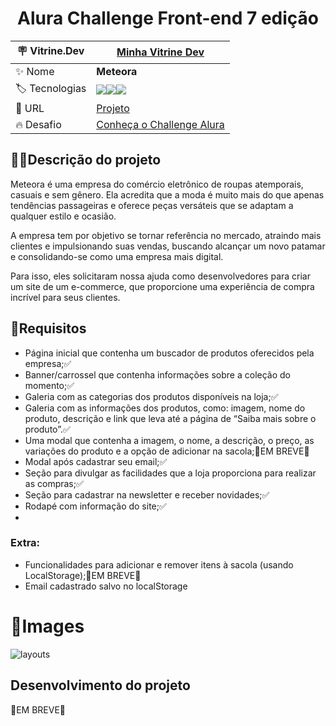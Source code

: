 <div align="center">
  
# Alura Challenge Front-end 7 edição
  
</div>

| :placard: Vitrine.Dev |  [Minha Vitrine Dev](https://cursos.alura.com.br/vitrinedev/matheusporezeli)   |
| -------------  | --- |
| :sparkles: Nome        | **Meteora**
| :label: Tecnologias |   <img src="https://img.shields.io/badge/HTML5-E34F26?style=for-the-badge&logo=html5&logoColor=white"><img src="https://img.shields.io/badge/CSS3-1572B6?style=for-the-badge&logo=css3&logoColor=white"><img src="https://img.shields.io/badge/JavaScript-F7DF1E?style=for-the-badge&logo=javascript&logoColor=black">
| :rocket: URL         | [Projeto](https://meteora-seven.vercel.app)
| :fire: Desafio     | [Conheça o Challenge Alura](https://www.alura.com.br/challenges/front-end-6?host=https://cursos.alura.com.br)


## 👨‍🏫Descrição do projeto
Meteora é uma empresa do comércio eletrônico de roupas atemporais, casuais e sem gênero. Ela acredita que a moda é muito mais do que apenas tendências passageiras e oferece peças versáteis que se adaptam a qualquer estilo e ocasião.

A empresa tem por objetivo se tornar referência no mercado, atraindo mais clientes e impulsionando suas vendas, buscando alcançar um novo patamar e consolidando-se como uma empresa mais digital.

Para isso, eles solicitaram nossa ajuda como desenvolvedores para criar um site de um e-commerce, que proporcione uma experiência de compra incrível para seus clientes.

## 📝Requisitos
- Página inicial que contenha um buscador de produtos oferecidos pela empresa;✅
- Banner/carrossel que contenha informações sobre a coleção do momento;✅
- Galeria com as categorias dos produtos disponíveis na loja;✅
- Galeria com as informações dos produtos, como: imagem, nome do produto, descrição e link que leva até a página de “Saiba mais sobre o produto”.✅
- Uma modal que contenha a imagem, o nome, a descrição, o preço, as variações do produto e a opção de adicionar na sacola;🚧EM BREVE🚧
- Modal após cadastrar seu email;✅
- Seção para divulgar as facilidades que a loja proporciona para realizar as compras;✅
- Seção para cadastrar na newsletter e receber novidades;✅
- Rodapé com informação do site;✅
- 
### Extra:
- Funcionalidades para adicionar e remover itens à sacola (usando LocalStorage);🚧EM BREVE🚧
- Email cadastrado salvo no localStorage


# 📸Images
![layouts](https://github.com/matheusporezeli/Meteora/assets/112051389/a3cfecf8-8911-4418-a5b0-ea344bd10a57)


## Desenvolvimento do projeto

🚧EM BREVE🚧

